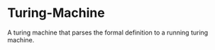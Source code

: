 Turing-Machine
==============

A turing machine that parses the formal definition to a running turing machine.
